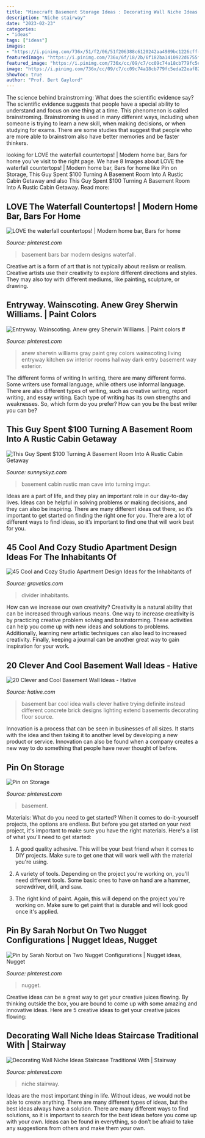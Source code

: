```yaml
---
title: "Minecraft Basement Storage Ideas : Decorating Wall Niche Ideas Staircase Traditional With"
description: "Niche stairway"
date: "2023-02-23"
categories:
- "ideas"
tags: ["ideas"]
images:
- "https://i.pinimg.com/736x/51/f2/06/51f206388c6120242aa4989bc1226cff--basement-bars-basement-ideas.jpg"
featuredImage: "https://i.pinimg.com/736x/6f/18/2b/6f182ba1410922d6755ffbf050d156df.jpg"
featured_image: "https://i.pinimg.com/736x/cc/09/c7/cc09c74a18cb779fc5eda22eaf824379.jpg"
image: "https://i.pinimg.com/736x/cc/09/c7/cc09c74a18cb779fc5eda22eaf824379.jpg"
ShowToc: true
author: "Prof. Bert Gaylord"
---
```



The science behind brainstroming: What does the scientific evidence say?
The scientific evidence suggests that people have a special ability to understand and focus on one thing at a time. This phenomenon is called brainstroming. Brainstroming is used in many different ways, including when someone is trying to learn a new skill, when making decisions, or when studying for exams. There are some studies that suggest that people who are more able to brainstrom also have better memories and be faster thinkers.

	

		
looking for LOVE the waterfall countertops! | Modern home bar, Bars for home you've visit to the right page. We have 8 Images about LOVE the waterfall countertops! | Modern home bar, Bars for home like Pin on Storage, This Guy Spent $100 Turning A Basement Room Into A Rustic Cabin Getaway and also This Guy Spent $100 Turning A Basement Room Into A Rustic Cabin Getaway. Read more:
		
    
## LOVE The Waterfall Countertops! | Modern Home Bar, Bars For Home

<img loading=lazy src="https://i.pinimg.com/736x/51/f2/06/51f206388c6120242aa4989bc1226cff--basement-bars-basement-ideas.jpg" onerror="this.onerror=null;this.src='https://tse1.mm.bing.net/th?id=OIP.PCaWUBrh8e0g6RrUICgh6gHaF6&amp;pid=15.1';" alt="LOVE the waterfall countertops! | Modern home bar, Bars for home">

_Source: pinterest.com_

>basement bars bar modern designs waterfall. 

	

Creative art is a form of art that is not typically about realism or realism. Creative artists use their creativity to explore different directions and styles. They may also toy with different mediums, like painting, sculpture, or drawing.

    
## Entryway. Wainscoting. Anew Grey Sherwin Williams. | Paint Colors #

<img loading=lazy src="https://i.pinimg.com/736x/10/dd/44/10dd446dbb6f9b907f72c36b9c299b7f.jpg" onerror="this.onerror=null;this.src='https://tse1.mm.bing.net/th?id=OIP.TaxZ5K8qjPXfamJAICkhSgHaJ3&amp;pid=15.1';" alt="Entryway. Wainscoting. Anew grey Sherwin Williams. | Paint colors #">

_Source: pinterest.com_

>anew sherwin williams gray paint grey colors wainscoting living entryway kitchen sw interior rooms hallway dark entry basement way exterior. 

	

The different forms of writing
In writing, there are many different forms. Some writers use formal language, while others use informal language. There are also different types of writing, such as creative writing, report writing, and essay writing. Each type of writing has its own strengths and weaknesses. So, which form do you prefer? How can you be the best writer you can be?

    
## This Guy Spent $100 Turning A Basement Room Into A Rustic Cabin Getaway

<img loading=lazy src="https://www.sunnyskyz.com/uploads/2014/12/mzxkh-11.jpg" onerror="this.onerror=null;this.src='https://tse1.mm.bing.net/th?id=OIP._GUGGLuIb3UvcNJw7shb6wHaJ4&amp;pid=15.1';" alt="This Guy Spent $100 Turning A Basement Room Into A Rustic Cabin Getaway">

_Source: sunnyskyz.com_

>basement cabin rustic man cave into turning imgur. 

	

Ideas are a part of life, and they play an important role in our day-to-day lives. Ideas can be helpful in solving problems or making decisions, and they can also be inspiring. There are many different ideas out there, so it’s important to get started on finding the right one for you. There are a lot of different ways to find ideas, so it’s important to find one that will work best for you.

    
## 45 Cool And Cozy Studio Apartment Design Ideas For The Inhabitants Of

<img loading=lazy src="https://www.gravetics.com/wp-content/uploads/2017/07/Fantastic-Studio-Apartments-With-Divider.jpg" onerror="this.onerror=null;this.src='https://tse2.mm.bing.net/th?id=OIP.migqSEJ6ZkzxNx7Q3kdcqAHaJ3&amp;pid=15.1';" alt="45 Cool and Cozy Studio Apartment Design Ideas for the Inhabitants of">

_Source: gravetics.com_

>divider inhabitants. 

	

How can we increase our own creativity?
Creativity is a natural ability that can be increased through various means. One way to increase creativity is by practicing creative problem solving and brainstorming. These activities can help you come up with new ideas and solutions to problems. Additionally, learning new artistic techniques can also lead to increased creativity. Finally, keeping a journal can be another great way to gain inspiration for your work.

    
## 20 Clever And Cool Basement Wall Ideas - Hative

<img loading=lazy src="https://hative.com/wp-content/uploads/2014/05/basement-wall-ideas/4-basement-bar-wall-idea.jpg" onerror="this.onerror=null;this.src='https://tse2.mm.bing.net/th?id=OIP.VrK1x4OanKNsJ2TRbGXaCgHaE8&amp;pid=15.1';" alt="20 Clever and Cool Basement Wall Ideas - Hative">

_Source: hative.com_

>basement bar cool idea walls clever hative trying definite instead different concrete brick designs lighting extend basements decorating floor source. 

	

Innovation is a process that can be seen in businesses of all sizes. It starts with the idea and then taking it to another level by developing a new product or service. Innovation can also be found when a company creates a new way to do something that people have never thought of before.

    
## Pin On Storage

<img loading=lazy src="https://i.pinimg.com/736x/e1/02/5c/e1025ccc759de3c0a25db3c8c1a29b04.jpg" onerror="this.onerror=null;this.src='https://tse1.mm.bing.net/th?id=OIP.wAZhZ-BfJalOmRxEKOIAmAHaLH&amp;pid=15.1';" alt="Pin on Storage">

_Source: pinterest.com_

>basement. 

	

Materials: What do you need to get started?
When it comes to do-it-yourself projects, the options are endless. But before you get started on your next project, it's important to make sure you have the right materials. Here's a list of what you'll need to get started:
1. A good quality adhesive. This will be your best friend when it comes to DIY projects. Make sure to get one that will work well with the material you're using.

2. A variety of tools. Depending on the project you're working on, you'll need different tools. Some basic ones to have on hand are a hammer, screwdriver, drill, and saw.

3. The right kind of paint. Again, this will depend on the project you're working on. Make sure to get paint that is durable and will look good once it's applied.


    
## Pin By Sarah Norbut On Two Nugget Configurations | Nugget Ideas, Nugget

<img loading=lazy src="https://i.pinimg.com/736x/cc/09/c7/cc09c74a18cb779fc5eda22eaf824379.jpg" onerror="this.onerror=null;this.src='https://tse2.mm.bing.net/th?id=OIP.fCRJakkmBZ6Q7Y1MQKkbhQAAAA&amp;pid=15.1';" alt="Pin by Sarah Norbut on Two Nugget Configurations | Nugget ideas, Nugget">

_Source: pinterest.com_

>nugget. 

	

Creative ideas can be a great way to get your creative juices flowing. By thinking outside the box, you are bound to come up with some amazing and innovative ideas. Here are 5 creative ideas to get your creative juices flowing: 

    
## Decorating Wall Niche Ideas Staircase Traditional With | Stairway

<img loading=lazy src="https://i.pinimg.com/736x/6f/18/2b/6f182ba1410922d6755ffbf050d156df.jpg" onerror="this.onerror=null;this.src='https://tse4.mm.bing.net/th?id=OIP.2YWusE6JTUJbPjnSLD7ZAAHaLE&amp;pid=15.1';" alt="Decorating Wall Niche Ideas Staircase Traditional With | Stairway">

_Source: pinterest.com_

>niche stairway. 

	

Ideas are the most important thing in life. Without ideas, we would not be able to create anything. There are many different types of ideas, but the best ideas always have a solution. There are many different ways to find solutions, so it is important to search for the best ideas before you come up with your own. Ideas can be found in everything, so don’t be afraid to take any suggestions from others and make them your own.

